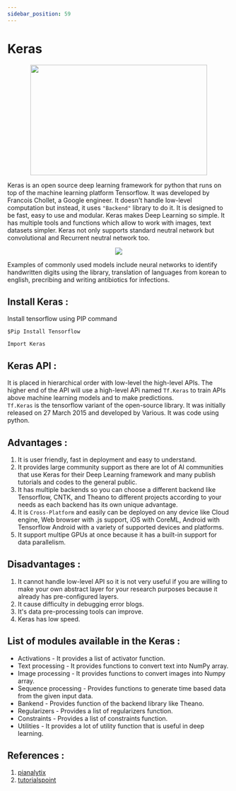 ```yaml
---
sidebar_position: 59
---
```

  
# Keras 
 <p align = "center">  
 <img src="https://keras.io/img/logo-k-keras-wb.png" width="400" height="250"/></p>    

 Keras is an open source deep learning framework for python that runs on top of the machine learning platform Tensorflow. It was developed by Francois Chollet, a Google engineer. It doesn't handle low-level computation but instead, it uses `"Backend"` library to do it. It is designed to be fast, easy to use and modular. Keras makes Deep Learning so simple. It has multiple tools and functions which allow to work with images, text datasets simpler. Keras not only supports standard neutral network but convolutional and Recurrent neutral network too.   
  
  <p align = "center">  
 <img src="https://lh5.googleusercontent.com/zb9sUF6uiEeGZODZsOvaES3b1e1H-iFWd21bf-oXo1WFrA-74BpyC9wx6O0s05p_Y9kM6HKar9KBAb5MRRStVJ0BKhQuNqmoxXsUclW7ZZCTmpWT6AXzczE0h5xbN_zXBv8ftXtN"/></p>
 Examples of commonly used models include neural networks to identify handwritten digits using the library, translation of languages from korean to english, precribing and writing antibiotics for infections.
      

 ## Install Keras :
 Install tensorflow using PIP command
 ```
 $Pip Install Tensorflow
 ```  
 ```
 Import Keras
 ```    
 ## Keras API :
 It is placed in hierarchical order with low-level the high-level APIs. The higher end of the API will use a high-level APi named `Tf.Keras` to train APIs above machine learning models and to make predictions.  
 `Tf.Keras` is the tensorflow variant of the open-source library.
 It was initially released on 27 March 2015 and developed by Various. It was code using python.   

 ## Advantages :
 1. It is user friendly, fast in deployment and easy to understand.
 2. It provides large community support as there are lot of AI communities that use Keras for their Deep Learning framework and many publish tutorials and codes to the general public.
 3. It has multiple backends so you can choose a different backend like Tensorflow, CNTK, and Theano to different projects according to your needs as each backend has its own unique advantage.
 4. It is `Cross-Platform` and easily can be deployed on any device like Cloud engine, Web browser with .js support, iOS with CoreML, Android with Tensorflow Android with a variety of supported devices and platforms.
 5. It support multipe GPUs at once because it has a built-in support for data parallelism.  
   
 ## Disadvantages :  
 1. It cannot handle low-level API so it is not very useful if you are willing to make your own abstract layer for your research purposes because it already has pre-configured layers.   
 2. It cause difficulty in debugging error blogs.
 3. It's data pre-processing tools can improve.
 4. Keras has low speed.  

 ## List of modules available in the Keras :
 * Activations - It provides a list of activator function.
 * Text processing - It provides functions to convert text into NumPy array.
 * Image processing - It provides functions to convert images into Numpy array.
 * Sequence processing - Provides functions to generate time based data from the given input data.
 * Bankend - Provides function of the backend library like Theano.
 * Regularizers - Provides a list of regularizers function.
 * Constraints - Provides a list of constraints function.
 * Utilities - It provides a lot of utility function that is useful in deep learning.  

 ## References :  
 1. [pianalytix](https://pianalytix.com/keras-open-source-software-library/)  
 2. [tutorialspoint](https://www.tutorialspoint.com/keras/index.htm)

